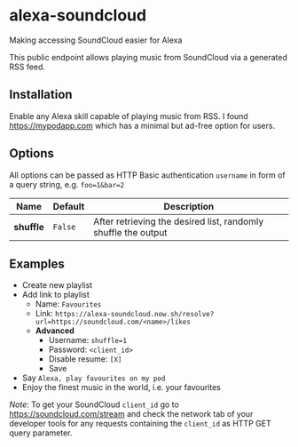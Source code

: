 # alexa-soundcloud
Making accessing SoundCloud easier for Alexa

This public endpoint allows playing music from SoundCloud via a generated RSS feed.

## Installation

Enable any Alexa skill capable of playing music from RSS. I found https://mypodapp.com which has a minimal but ad-free option for users.

## Options

All options can be passed as HTTP Basic authentication `username` in form of a query string, e.g. `foo=1&bar=2`

| Name | Default | Description |
|------|---------|-------------|
| **shuffle** | `False` | After retrieving the desired list, randomly shuffle the output |

## Examples

- Create new playlist
- Add link to playlist
  - Name: `Favourites`
  - Link: `https://alexa-soundcloud.now.sh/resolve?url=https://soundcloud.com/<name>/likes`
  - **Advanced**
    - Username: `shuffle=1`
    - Password: `<client_id>`
    - Disable resume: `[X]`
    - Save
- Say `Alexa, play favourites on my pod`
- Enjoy the finest music in the world, i.e. your favourites

_Note_: To get your SoundCloud `client_id` go to https://soundcloud.com/stream and check the network tab of your developer tools for any requests containing the `client_id` as HTTP GET query parameter.
